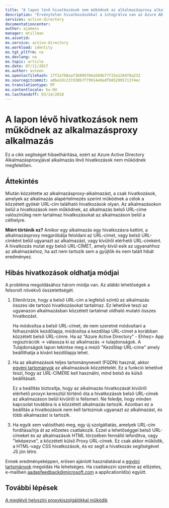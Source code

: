 ```yaml
---
title: "A lapon lévő hivatkozások nem működnek az alkalmazásproxy alkalmazás |} Microsoft Docs"
description: "Érvénytelen hivatkozásokkal a integrálva van az Azure AD alkalmazásproxy-alkalmazásokkal kapcsolatos problémák elhárítása"
services: active-directory
documentationcenter: 
author: ajamess
manager: mtillman
ms.assetid: 
ms.service: active-directory
ms.workload: identity
ms.tgt_pltfrm: na
ms.devlang: na
ms.topic: article
ms.date: 07/11/2017
ms.author: asteen
ms.openlocfilehash: 17f2afb0aaf3b899784a504b77f33a1284f0a232
ms.sourcegitcommit: a0be2dc237d30b7f79914e8adfb85299571374ec
ms.translationtype: MT
ms.contentlocale: hu-HU
ms.lasthandoff: 03/14/2018
---
```

# <a name="links-on-the-page-dont-work-for-an-application-proxy-application"></a>A lapon lévő hivatkozások nem működnek az alkalmazásproxy alkalmazás

Ez a cikk segítséget hibaelhárítása, ezért az Azure Active Directory Alkalmazásproxyjával alkalmazás lévő hivatkozások nem működnek megfelelően.

## <a name="overview"></a>Áttekintés 
Miután közzétette az alkalmazásproxy-alkalmazást, a csak hivatkozások, amelyek az alkalmazás alapértelmezés szerint működnek a célok a közzétett gyökér URL-cím található hivatkozások olyan. Az alkalmazásokon belül a hivatkozások nem működnek, az alkalmazás belső URL-címe valószínűleg nem tartalmaz hivatkozásokat az alkalmazáson belül a célhelyre.

**Miért történik ez?** Amikor egy alkalmazás egy hivatkozásra kattint, a alkalmazásproxy megpróbálja feloldani az URL-címet, vagy belső URL-címként belül ugyanazt az alkalmazást, vagy kívülről elérhető URL-címként. A hivatkozás mutat egy belső URL-CÍMÉT, amely kívül esik az ugyanahhoz az alkalmazáshoz, ha azt nem tartozik sem a gyűjtők és nem talált hibát eredményez.

## <a name="ways-you-can-resolve-broken-links"></a>Hibás hivatkozások oldhatja módjai

A probléma megoldásához három módja van. Az alábbi lehetőségek a felsorolt növekvő összetettségét.

1.  Ellenőrizze, hogy a belső URL-cím a legfelső szintű az alkalmazás összes ide tartozó hivatkozásokat tartalmaz. Ez lehetővé teszi az ugyanazon alkalmazásban közzétett tartalmat oldható mutató összes hivatkozást.

    Ha módosítsa a belső URL-címet, de nem szeretné módosítani a felhasználók kezdőlapja, módosítsa a kezdőlap URL-címet a korábban közzétett belső URL-címre. Ha az "Azure Active Directory" - Ehhez&gt; App regisztrációk -&gt; válassza ki az alkalmazás -&gt; tulajdonságok. A Tulajdonságok lapon tekintse meg a mező "Kezdőlap URL-címe" amely beállíthatja a kívánt kezdőlapja lehet.

2.  Ha az alkalmazások teljes tartományneveit (FQDN) használ, akkor [egyéni tartományok](https://docs.microsoft.com/azure/active-directory/active-directory-application-proxy-custom-domains) az alkalmazások közzétételét. Ez a funkció lehetővé teszi, hogy az URL-CÍMÉRE kell használni, mind belső és külső beállításait.

    Ez a beállítás biztosítja, hogy az alkalmazás hivatkozását kívülről elérhető proxyn keresztül történő óta a hivatkozások belső URL-címek az alkalmazáson belül kívülről is felismeri. Ne feledje, hogy minden kapcsolat továbbra is a közzétett alkalmazás tartozik. Azonban ez a beállítás a hivatkozások nem kell tartozniuk ugyanazt az alkalmazást, és több alkalmazást is tartozik.

3.  Ha egyik sem valósítható meg, egy új szolgáltatás, amelyek URL-cím fordítása/írja át az előzetes csatlakozik. Ezzel a lehetőséggel belső URL-címeket és az alkalmazások HTML törzsében fennálló lefordítva, vagy "leképezve", a közzétett külső Proxy URL-címek. Ez csak akkor működik, a HTML-vagy CSS hivatkozások, és ez segít a hivatkozás segítségével JS jön létre. 

Ennek eredményeképpen, erősen ajánlott használatával a [egyéni tartományok](https://docs.microsoft.com/azure/active-directory/active-directory-application-proxy-custom-domains) megoldás Ha lehetséges. Ha csatlakozni szeretne az előzetes, e-mailben <aadapfeedback@microsoft.com> a applicationId(s) együtt.

## <a name="next-steps"></a>További lépések
[A meglévő helyszíni proxykiszolgálókkal működik](application-proxy-working-with-proxy-servers.md)

